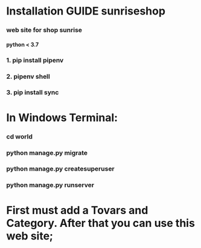 # Installation GUIDE sunriseshop
### web site for shop sunrise  

#### python < 3.7  
### 1. pip install pipenv  
### 2. pipenv shell   
### 3. pip install sync
# In Windows Terminal:
### cd world 
### python manage.py migrate  
### python manage.py createsuperuser
### python manage.py runserver 

# First must add a Tovars and Category. After that you can use this web site; 

